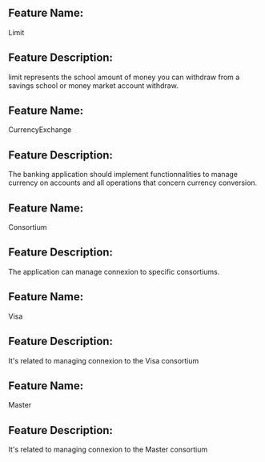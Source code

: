 ## Feature Name:

Limit

## Feature Description:

limit represents the school amount of money you can withdraw from a savings school or money market account withdraw.

## Feature Name:

CurrencyExchange

## Feature Description:

The banking application should implement functionnalities to manage currency on accounts and all operations that concern currency conversion.

## Feature Name:

Consortium

## Feature Description:

The application can manage connexion to specific consortiums.

## Feature Name:

Visa

## Feature Description:

It's related to managing connexion to the Visa consortium

## Feature Name:

Master

## Feature Description:

It's related to managing connexion to the Master consortium
